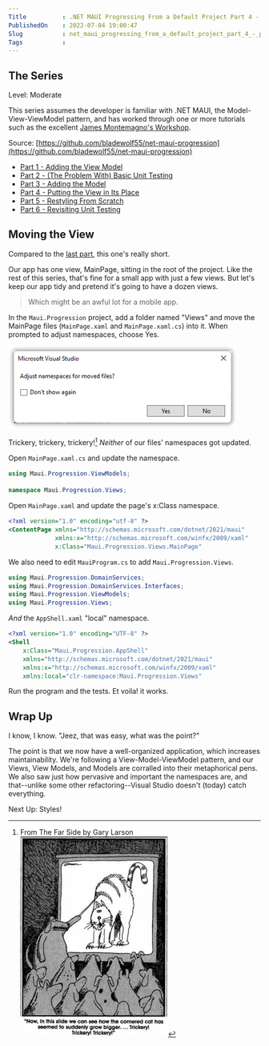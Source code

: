 ```yaml
---  
Title          : .NET MAUI Progressing From a Default Project Part 4 - Putting the View in Its Place   
PublishedOn    : 2022-07-04 19:00:47 
Slug           : net_maui_progressing_from_a_default_project_part_4_-_putting_the_view_in_its_place
Tags           :  
---
```


## The Series
Level: Moderate

This series assumes the developer is familiar with .NET MAUI, the Model-View-ViewModel pattern, and has worked through one or more tutorials such as the excellent [James Montemagno's Workshop](https://www.youtube.com/watch?app=desktop&v=DuNLR_NJv8U).

Source: [https://github.com/bladewolf55/net-maui-progression](https://github.com/bladewolf55/net-maui-progression)

*   [Part 1 - Adding the View Model](https://www.softwaremeadows.com/posts/net_maui_progressing_from_a_default_project_part_1_-_adding_the_view_model/)
*   [Part 2 - (The Problem With) Basic Unit Testing](https://www.softwaremeadows.com/posts/net_maui_progressing_from_a_default_project_part_2_-__the_problem_with__basic_unit_testing)
*   [Part 3 - Adding the Model](https://www.softwaremeadows.com/posts/net_maui_progressing_from_a_default_project_part_3_-_adding_the_model_more_testing_and_ddd/)
*   [Part 4 - Putting the View in Its Place](https://www.softwaremeadows.com/posts/net_maui_progressing_from_a_default_project_part_4_-_putting_the_view_in_its_place/)
*   [Part 5 - Restyling From Scratch](https://www.softwaremeadows.com/posts/net_maui_progressing_from_a_default_project_part_5_-_restyling_from_scratch/)
*   [Part 6 - Revisiting Unit Testing](https://www.softwaremeadows.com/posts/net_maui_progressing_from_a_default_project_part_6_-_revisiting_unit_testing/)

## Moving the View
Compared to the [last part](https://www.softwaremeadows.com/posts/net_maui_progressing_from_a_default_project_part_3_-_adding_the_model_more_testing_and_ddd/), this one's really short.

Our app has one view, MainPage, sitting in the root of the project. Like the rest of this series, that's fine for a small app with just a few views. But let's keep our app tidy and pretend it's going to have a dozen views.

> Which might be an awful lot for a mobile app.

In the `Maui.Progression` project, add a folder named "Views" and move the MainPage files (`MainPage.xaml` and `MainPage.xaml.cs`) into it. When prompted to adjust namespaces, choose Yes.

![](2022-07-04-19-07-19.png)

Trickery, trickery, trickery![^farside] *Neither* of our files' namespaces got updated. 

[^farside]: From The Far Side by Gary Larson  
    ![](farside-trickery.jpg)

Open `MainPage.xaml.cs` and update the namespace.

```csharp
using Maui.Progression.ViewModels;

namespace Maui.Progression.Views;
```

Open `MainPage.xaml` and update the page's x:Class namespace. 

```xml
<?xml version="1.0" encoding="utf-8" ?>
<ContentPage xmlns="http://schemas.microsoft.com/dotnet/2021/maui"
             xmlns:x="http://schemas.microsoft.com/winfx/2009/xaml"
             x:Class="Maui.Progression.Views.MainPage"
```

We also need to edit `MauiProgram.cs` to add `Maui.Progression.Views`.

```csharp
using Maui.Progression.DomainServices;
using Maui.Progression.DomainServices.Interfaces;
using Maui.Progression.ViewModels;
using Maui.Progression.Views;
```

*And* the `AppShell.xaml` "local" namespace.

```xml
<?xml version="1.0" encoding="UTF-8" ?>
<Shell
    x:Class="Maui.Progression.AppShell"
    xmlns="http://schemas.microsoft.com/dotnet/2021/maui"
    xmlns:x="http://schemas.microsoft.com/winfx/2009/xaml"
    xmlns:local="clr-namespace:Maui.Progression.Views"
```

Run the program and the tests. Et voila! it works.

## Wrap Up
I know, I know. "Jeez, that was easy, what was the point?"

The point is that we now have a well-organized application, which increases maintainability. We're following a View-Model-ViewModel pattern, and our Views, View Models, and Models are corralled into their metaphorical pens. We also saw just how pervasive and important the namespaces are, and that--unlike some other refactoring--Visual Studio doesn't (today) catch everything.

Next Up: Styles!
